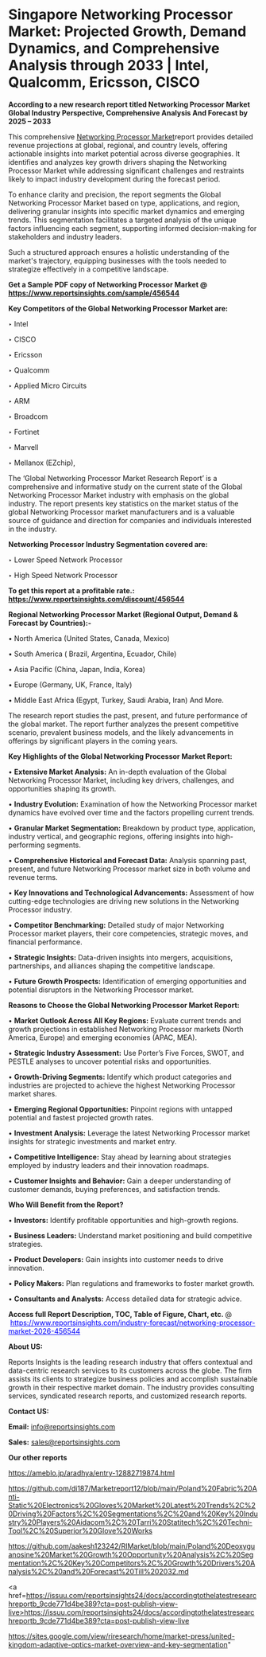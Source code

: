 # Singapore Networking Processor Market: Projected Growth, Demand Dynamics, and Comprehensive Analysis through 2033 | Intel, Qualcomm, Ericsson, CISCO

<strong>According to a new research report titled Networking Processor Market Global Industry Perspective, Comprehensive Analysis And Forecast by 2025 – 2033</strong>

This comprehensive <a href=https://www.reportsinsights.com/sample/456544>Networking Processor Market</a>report provides detailed revenue projections at global, regional, and country levels, offering actionable insights into market potential across diverse geographies. It identifies and analyzes key growth drivers shaping the Networking Processor Market while addressing significant challenges and restraints likely to impact industry development during the forecast period.

To enhance clarity and precision, the report segments the Global Networking Processor Market based on type, applications, and region, delivering granular insights into specific market dynamics and emerging trends. This segmentation facilitates a targeted analysis of the unique factors influencing each segment, supporting informed decision-making for stakeholders and industry leaders.

Such a structured approach ensures a holistic understanding of the market's trajectory, equipping businesses with the tools needed to strategize effectively in a competitive landscape.

<strong>Get a Sample PDF copy of Networking Processor Market </strong><strong>@<a href=https://www.reportsinsights.com/sample/456544 style=color:#0000ff;> https://www.reportsinsights.com/sample/456544</a></strong></font>

<strong>Key Competitors of the Global Networking Processor Market are:</strong>

‣ Intel

‣ CISCO

‣ Ericsson

‣ Qualcomm

‣ Applied Micro Circuits

‣ ARM

‣ Broadcom

‣ Fortinet

‣ Marvell

‣ Mellanox (EZchip),

The ‘Global Networking Processor Market Research Report’ is a comprehensive and informative study on the current state of the Global Networking Processor Market industry with emphasis on the global industry. The report presents key statistics on the market status of the global Networking Processor market manufacturers and is a valuable source of guidance and direction for companies and individuals interested in the industry.

<strong>Networking Processor Industry Segmentation covered are:</strong>

‣ Lower Speed Network Processor

‣ High Speed Network Processor

<strong>To get this report at a profitable rate.: <a href=https://www.reportsinsights.com/discount/456544 style=color:#0000ff;>https://www.reportsinsights.com/discount/456544</a></strong></font>

<strong>Regional Networking Processor Market (Regional Output, Demand &amp; Forecast by Countries):-</strong>

• North America (United States, Canada, Mexico)

• South America ( Brazil, Argentina, Ecuador, Chile)

• Asia Pacific (China, Japan, India, Korea)

• Europe (Germany, UK, France, Italy)

• Middle East Africa (Egypt, Turkey, Saudi Arabia, Iran) And More.

The research report studies the past, present, and future performance of the global market. The report further analyzes the present competitive scenario, prevalent business models, and the likely advancements in offerings by significant players in the coming years.

<strong>Key Highlights of the Global Networking Processor Market Report:</strong>

• <strong>Extensive Market Analysis:</strong> An in-depth evaluation of the Global Networking Processor Market, including key drivers, challenges, and opportunities shaping its growth.

• <strong>Industry Evolution:</strong> Examination of how the Networking Processor market dynamics have evolved over time and the factors propelling current trends.

• <strong>Granular Market Segmentation:</strong> Breakdown by product type, application, industry vertical, and geographic regions, offering insights into high-performing segments.

• <strong>Comprehensive Historical and Forecast Data:</strong> Analysis spanning past, present, and future Networking Processor market size in both volume and revenue terms.

• <strong>Key Innovations and Technological Advancements:</strong> Assessment of how cutting-edge technologies are driving new solutions in the Networking Processor industry.

• <strong>Competitor Benchmarking:</strong> Detailed study of major Networking Processor market players, their core competencies, strategic moves, and financial performance.

• <strong>Strategic Insights:</strong> Data-driven insights into mergers, acquisitions, partnerships, and alliances shaping the competitive landscape.

• <strong>Future Growth Prospects:</strong> Identification of emerging opportunities and potential disruptors in the Networking Processor market.

<strong>Reasons to Choose the Global Networking Processor Market Report:</strong>

• <strong>Market Outlook Across All Key Regions:</strong> Evaluate current trends and growth projections in established Networking Processor markets (North America, Europe) and emerging economies (APAC, MEA).

• <strong>Strategic Industry Assessment:</strong> Use Porter’s Five Forces, SWOT, and PESTLE analyses to uncover potential risks and opportunities.

• <strong>Growth-Driving Segments:</strong> Identify which product categories and industries are projected to achieve the highest Networking Processor market shares.

• <strong>Emerging Regional Opportunities:</strong> Pinpoint regions with untapped potential and fastest projected growth rates.

• <strong>Investment Analysis:</strong> Leverage the latest Networking Processor market insights for strategic investments and market entry.

• <strong>Competitive Intelligence:</strong> Stay ahead by learning about strategies employed by industry leaders and their innovation roadmaps.

• <strong>Customer Insights and Behavior:</strong> Gain a deeper understanding of customer demands, buying preferences, and satisfaction trends.

<strong>Who Will Benefit from the Report?</strong>

• <strong>Investors:</strong> Identify profitable opportunities and high-growth regions.

• <strong>Business Leaders:</strong> Understand market positioning and build competitive strategies.

• <strong>Product Developers:</strong> Gain insights into customer needs to drive innovation.

• <strong>Policy Makers:</strong> Plan regulations and frameworks to foster market growth.

• <strong>Consultants and Analysts:</strong> Access detailed data for strategic advice.
</ul>
<strong>Access full Report Description, TOC, Table of Figure, Chart, etc. </strong>@  <a href=https://www.reportsinsights.com/industry-forecast/networking-processor-market-2026-456544 style=color:#0000ff;>https://www.reportsinsights.com/industry-forecast/networking-processor-market-2026-456544</a></font>

<strong><strong>About US</strong>:</strong>

Reports Insights is the leading research industry that offers contextual and data-centric research services to its customers across the globe. The firm assists its clients to strategize business policies and accomplish sustainable growth in their respective market domain. The industry provides consulting services, syndicated research reports, and customized research reports.

<strong>Contact US:</strong>

<p class=""""><b>Email:</b> <a href=mailto:info@reportsinsights.com>info@reportsinsights.com</a></p>
<p class=""""><b>Sales:</b> <a href=mailto:sales@reportsinsights.com>sales@reportsinsights.com</a></p>

<strong>Our other reports</strong>

<a href=https://ameblo.jp/aradhya/entry-12882719874.html>https://ameblo.jp/aradhya/entry-12882719874.html</a>

<a href=https://github.com/di187/Marketreport12/blob/main/Poland%20Fabric%20Anti-Static%20Electronics%20Gloves%20Market%20Latest%20Trends%2C%20Driving%20Factors%2C%20Segmentations%2C%20and%20Key%20Industry%20Players%20Aidacom%2C%20Tarri%20Statitech%2C%20Techni-Tool%2C%20Superior%20Glove%20Works>https://github.com/di187/Marketreport12/blob/main/Poland%20Fabric%20Anti-Static%20Electronics%20Gloves%20Market%20Latest%20Trends%2C%20Driving%20Factors%2C%20Segmentations%2C%20and%20Key%20Industry%20Players%20Aidacom%2C%20Tarri%20Statitech%2C%20Techni-Tool%2C%20Superior%20Glove%20Works</a>

<a href=https://github.com/aakesh123242/RIMarket/blob/main/Poland%20Deoxyguanosine%20Market%20Growth%20Opportunity%20Analysis%2C%20Segmentation%2C%20Key%20Competitors%2C%20Growth%20Drivers%20Analysis%2C%20and%20Forecast%20Till%202032.md>https://github.com/aakesh123242/RIMarket/blob/main/Poland%20Deoxyguanosine%20Market%20Growth%20Opportunity%20Analysis%2C%20Segmentation%2C%20Key%20Competitors%2C%20Growth%20Drivers%20Analysis%2C%20and%20Forecast%20Till%202032.md</a>

<a href=https://issuu.com/reportsinsights24/docs/accordingtothelatestresearchreportb_9cde771d4be389?cta=post-publish-view-live>https://issuu.com/reportsinsights24/docs/accordingtothelatestresearchreportb_9cde771d4be389?cta=post-publish-view-live</a>

<a href=https://sites.google.com/view/riresearch/home/market-press/united-kingdom-adaptive-optics-market-overview-and-key-segmentation>https://sites.google.com/view/riresearch/home/market-press/united-kingdom-adaptive-optics-market-overview-and-key-segmentation</a>"

